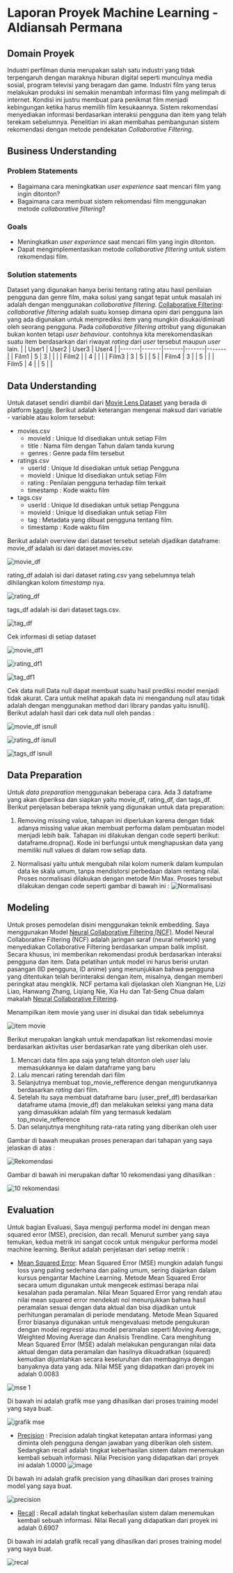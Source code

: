 # Laporan Proyek Machine Learning - Aldiansah Permana

## Domain Proyek
Industri perfilman dunia merupakan salah satu industri yang tidak terpengaruh dengan maraknya hiburan digital seperti munculnya media sosial, program televisi yang beragam dan game. Industri film yang terus melakukan produksi ini semakin menambah informasi film yang melimpah di internet. Kondisi ini justru membuat para penikmat film menjadi kebingungan ketika harus  memilih film kesukaannya. Sistem rekomendasi menyediakan  informasi berdasarkan interaksi pengguna dan item yang telah terekam sebelumnya. Penelitian ini akan membahas pembangunan sistem rekomendasi dengan metode pendekatan *Collaborative Filtering*.


## Business Understanding
### Problem Statements
* Bagaimana cara meningkatkan *user experience* saat mencari film yang ingin ditonton?
* Bagaimana cara membuat sistem rekomendasi film menggunakan metode *collaborative filtering*?

### Goals
* Meningkatkan *user experience* saat mencari film yang ingin ditonton.
* Dapat mengimplementasikan metode *collaborative filtering* untuk sistem rekomendasi film.

### Solution statements
Dataset yang digunakan hanya berisi tentang rating atau hasil penilaian pengguna dan genre film, maka solusi yang sangat tepat untuk masalah ini adalah dengan menggunakan *collaborative filtering*.
[Collaborative Filtering](https://medium.com/@ranggaantok/bagaimana-sistem-rekomendasi-berkerja-e749dac64816): *collaborative filtering* adalah suatu konsep dimana opini dari pengguna lain yang ada digunakan untuk memprediksi item yang mungkin disukai/diminati oleh seorang pengguna.
Pada *collaborative filtering attribut* yang digunakan bukan konten tetapi *user behaviour*. contohnya kita merekomendasikan suatu item berdasarkan dari riwayat *rating* dari *user* tersebut maupun *user* lain.
|       | User1 | User2 | User3 | User4 |
|-------|-------|-------|-------|-------|
| Film1 | 5     | 3     |       |       |
| Film2 |       | 4     |       |       |
| Film3 | 3     | 5     |       | 5     |
| Film4 | 3     |       | 5     |       |
| Film5 | 4     |       | 5     |       |



## Data Understanding
Untuk dataset sendiri diambil dari [Movie Lens Dataset](https://www.kaggle.com/aigamer/movie-lens-dataset) yang berada di platform [kaggle](https://www.kaggle.com/). Berikut adalah keterangan mengenai maksud dari variable - variable atau kolom tersebut:

* movies.csv
    * movieId : Unique Id disediakan untuk setiap Film
    * title : Nama film dengan Tahun dalam tanda kurung
    * genres : Genre pada film tersebut
* ratings.csv
    * userId : Unique Id disediakan untuk setiap Pengguna
    * movieId : Unique Id disediakan untuk setiap Film
    * rating : Penilaian pengguna terhadap film terkait
    * timestamp : Kode waktu film
* tags.csv
    * userId : Unique Id disediakan untuk setiap Pengguna
    * movieId : Unique Id disediakan untuk setiap Film
    * tag : Metadata yang dibuat pengguna tentang film. 
    * timestamp : Kode waktu film

Berikut adalah overview dari dataset tersebut setelah dijadikan dataframe:
movie_df adalah isi dari dataset movies.csv. 

![movie_df](https://github.com/aldiansah/MLT_Dicoding/assets/41302881/3f5248ad-cd2d-4de2-a889-db82fbc82fff)


rating_df adalah isi dari dataset rating.csv yang sebelumnya telah dihilangkan kolom *timestamp* nya. 

![rating_df](https://github.com/aldiansah/MLT_Dicoding/assets/41302881/b1769750-4a34-4441-88c7-10ff385509ae)


tags_df adalah isi dari dataset tags.csv.

![tag_df](https://github.com/aldiansah/MLT_Dicoding/assets/41302881/78b533e9-c1cd-420a-99b8-c084dc0876e5)

Cek informasi di setiap dataset

![movie_df1](https://github.com/aldiansah/MLT_Dicoding/assets/41302881/2ef8cd55-3b8a-4003-94da-e74ad92d0fbc)


![rating_df1](https://github.com/aldiansah/MLT_Dicoding/assets/41302881/d9a44eef-b0b0-40a2-bf7d-1836bfe07f83)


![tag_df1](https://github.com/aldiansah/MLT_Dicoding/assets/41302881/5dfbfcdf-43a6-43f7-bce2-96f2a8da2787)



Cek data null Data null dapat membuat suatu hasil prediksi model menjadi tidak akurat. Cara untuk melihat apakah data ini mengandung null atau tidak adalah dengan menggunakan method dari library pandas yaitu isnull(). Berikut adalah hasil dari cek data null oleh pandas : 

![movie_df isnull](https://github.com/aldiansah/MLT_Dicoding/assets/41302881/9796f3bd-4741-4b6e-adfc-65a6813afec6)


![rating_df isnull](https://github.com/aldiansah/MLT_Dicoding/assets/41302881/9abbdd6e-529b-42ab-a253-1c85eab73df9)


![tags_df isnull](https://github.com/aldiansah/MLT_Dicoding/assets/41302881/b1053617-a467-4d10-99d9-86a435600da9)

## Data Preparation
Untuk *data preparation* menggunakan beberapa cara. Ada 3 dataframe yang akan diperiksa dan siapkan yaitu movie_df, rating_df, dan tags_df. Berikut penjelasan beberapa teknik yang digunakan untuk data preparation:

1. Removing missing value, tahapan ini diperlukan karena dengan tidak adanya missing value akan membuat performa dalam pembuatan model menjadi lebih baik. Tahapan ini dilakukan dengan code seperti berikut: dataframe.dropna(). Kode ini berfungsi untuk menghapuskan data yang memiliki null values di dalam row setiap data.

2. Normalisasi yaitu untuk mengubah nilai kolom numerik dalam kumpulan data ke skala umum, tanpa mendistorsi perbedaan dalam rentang nilai. Proses normalisasi dilakukan dengan metode Min Max. Proses tersebut dilakukan dengan code seperti gambar di bawah ini : ![Normalisasi](https://github.com/aldiansah/MLT_Dicoding/assets/41302881/466494da-73e7-48d0-b03b-852e38dfe50b)


## Modeling
Untuk proses pemodelan disini menggunakan teknik embedding. Saya menggunakan Model [Neural Collaborative Filtering (NCF)](https://towardsdatascience.com/paper-review-neural-collaborative-filtering-explanation-implementation-ea3e031b7f96). Model Neural Collaborative Filtering (NCF) adalah jaringan saraf (neural network) yang menyediakan Collaborative Filtering berdasarkan umpan balik implisit. Secara khusus, ini memberikan rekomendasi produk berdasarkan interaksi pengguna dan item. Data pelatihan untuk model ini harus berisi urutan pasangan (ID pengguna, ID anime) yang menunjukkan bahwa pengguna yang ditentukan telah berinteraksi dengan item, misalnya, dengan memberi peringkat atau mengklik. NCF pertama kali dijelaskan oleh Xiangnan He, Lizi Liao, Hanwang Zhang, Liqiang Nie, Xia Hu dan Tat-Seng Chua dalam makalah [Neural Collaborative Filtering](https://arxiv.org/abs/1708.05031).

Menampilkan item movie yang user ini disukai dan tidak sebelumnya

![item movie](https://github.com/aldiansah/MLT_Dicoding/assets/41302881/b1f8ae00-440b-42f6-a949-74a2b14cd4fd)


Berikut merupakan langkah untuk mendapatkan list rekomendasi movie berdasarkan aktivitas user berdasarkan rate yang diberikan oleh user.

1. Mencari data film apa saja yang telah ditonton oleh *user* lalu memasukkannya ke dalam dataframe yang baru
2. Lalu mencari rating terendah dari film
3. Selanjutnya membuat top_movie_refference dengan mengurutkannya berdasarkan *rating* dari film.
4. Setelah itu saya membuat dataframe baru (user_pref_df) berdasarkan dataframe utama (movie_df) dan melakukan seleksi yang mana data yang dimasukkan adalah film yang termasuk kedalam top_movie_refference
5. Dan selanjutnya menghitung rata-rata rating yang diberikan oleh user

Gambar di bawah meupakan proses penerapan dari tahapan yang saya jelaskan di atas :

![Rekomendasi](https://github.com/aldiansah/MLT_Dicoding/assets/41302881/6f3645d6-d430-4993-b497-7314006aac4b)


Gambar di bawah ini merupakan daftar 10 rekomendasi yang dihasilkan :

![10 rekomendasi](https://github.com/aldiansah/MLT_Dicoding/assets/41302881/cc7e2080-f5df-42cd-b18c-af4a3092fad4)

## Evaluation
Untuk bagian Evaluasi, Saya menguji performa model ini dengan mean squared error (MSE), precision, dan recall. Menurut sumber yang saya temukan, kedua metrik ini sangat cocok untuk mengukur performa model machine learning. Berikut adalah penjelasan dari setiap metrik :

* [Mean Squared Error](https://www.khoiri.com/2020/12/pengertian-dan-cara-menghitung-mean-squared-error-mse.html): Mean Squared Error (MSE) mungkin adalah fungsi loss yang paling sederhana dan paling umum, sering diajarkan dalam kursus pengantar Machine Learning. Metode Mean Squared Error secara umum digunakan untuk mengecek estimasi berapa nilai kesalahan pada peramalan. Nilai Mean Squared Error yang rendah atau nilai mean squared error mendekati nol menunjukkan bahwa hasil peramalan sesuai dengan data aktual dan bisa dijadikan untuk perhitungan peramalan di periode mendatang. Metode Mean Squared Error biasanya digunakan untuk mengevaluasi metode pengukuran dengan model regressi atau model peramalan seperti Moving Average, Weighted Moving Average dan Analisis Trendline. Cara menghitung Mean Squared Error (MSE) adalah melakukan pengurangan nilai data aktual dengan data peramalan dan hasilnya dikuadratkan (squared) kemudian dijumlahkan secara keseluruhan dan membaginya dengan banyaknya data yang ada. Nilai MSE yang didapatkan dari proyek ini adalah 0.0083

![mse 1](https://github.com/aldiansah/MLT_Dicoding/assets/41302881/68590b49-2558-4f71-b8bc-476325d8e34c)


Di bawah ini adalah grafik mse yang dihasilkan dari proses training model yang saya buat.

![grafik mse](https://github.com/aldiansah/MLT_Dicoding/assets/41302881/da06a763-37c6-4900-a41d-d95fb6ed0303)


* [Precision](https://dataq.wordpress.com/2013/06/16/perbedaan-precision-recall-accuracy/) : Precision adalah tingkat ketepatan antara informasi yang diminta oleh pengguna dengan jawaban yang diberikan oleh sistem. Sedangkan recall adalah tingkat keberhasilan sistem dalam menemukan kembali sebuah informasi. Nilai Precision yang didapatkan dari proyek ini adalah 1.0000 ![image](https://www.mydatamodels.com/wp-content/uploads/2020/10/5.-Precision-formula.png)

Di bawah ini adalah grafik precision yang dihasilkan dari proses training model yang saya buat.

![precision](https://github.com/aldiansah/MLT_Dicoding/assets/41302881/ea42eb1f-78a9-4311-8fd9-64344af77f42)


* [Recall](https://dataq.wordpress.com/2013/06/16/perbedaan-precision-recall-accuracy/) : Recall adalah tingkat keberhasilan sistem dalam menemukan kembali sebuah informasi. Nilai Recall yang didapatkan dari proyek ini adalah 0.6907

Di bawah ini adalah grafik recall yang dihasilkan dari proses training model yang saya buat.

![recal](https://github.com/aldiansah/MLT_Dicoding/assets/41302881/124fe67d-e1df-4e61-9a6a-ab62634fb45c)

